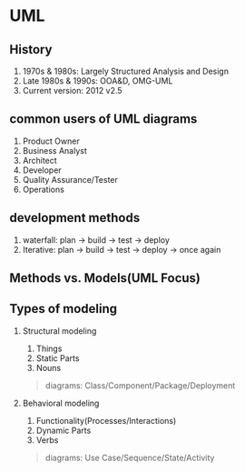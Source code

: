 # UML

## History

1. 1970s & 1980s: Largely Structured Analysis and Design
2. Late 1980s & 1990s: OOA&D, OMG-UML
3. Current version: 2012 v2.5

## common users of UML diagrams

1. Product Owner
2. Business Analyst
3. Architect
4. Developer
5. Quality Assurance/Tester
6. Operations

## development methods

1. waterfall: plan -> build -> test -> deploy
2. Iterative: plan -> build -> test -> deploy -> once again

## Methods vs. Models(UML Focus)

## Types of modeling

1. Structural modeling

   1) Things
   2) Static Parts
   3) Nouns

    > diagrams: Class/Component/Package/Deployment

2. Behavioral modeling

   1) Functionality(Processes/Interactions)
   2) Dynamic Parts
   3) Verbs

    > diagrams: Use Case/Sequence/State/Activity